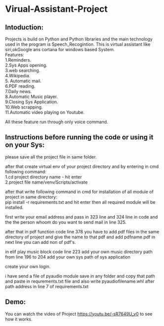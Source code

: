 # Virual-Assistant-Project

## Intoduction:
Projects is build on Python and Python libraries and the main technology used in the program is Speech_Recogintion.
This is virtual assistant like siri,okGoogle ans cortana for windows based System.<br />
Features:<br />
1.Reminders.<br />
2.Sys Apps opening.<br />
3.web searching.<br />
4.Wikipedia.<br />
5. Automatic mail.<br />
6.PDF reading.<br />
7.Daily news.<br />
8.Automatic Music player.<br />
9.Closing Sys Application.<br />
10.Web scrapping.<br />
11.Automatic video playing on Youtube.<br />

All these feature run through only voice command.

## Instructions before running the code or using it on your Sys:
please save all the project file in same folder.<br />


after that create virtual env of your project directory and by entering in cmd following command:<br />
1.cd project directory name - hit enter<br />
2.project file name/venv/Scripts/activate<br />

after that write following command in cmd for installation of all module of project in same directory:<br />
pip install -r requirements.txt and hit enter then all required module will be installed.<br />

first write your email address and pass in 323 line and 324 line in code
and the the person whoom do you want to send mail in line 325.<br />

after that in pdf function code line 378
you have to add pdf files in the same directory of project and give the name to that pdf and add pdfname.pdf in next line you can add non of pdf's.<br />

in elif play music block code line 223 add your own music directory path
from line 196 to 204 add your own sys path of sys application<br />

create your own login.<br />

i have send a file of pyaudio module save in any folder and copy that path and paste in requrements.txt file and also write pyaudiofilename.whl after path address in line 7 of requirements.txt


## Demo:
You can watch the video of Project https://youtu.be/-sR7649U_v0 to see how it works.
